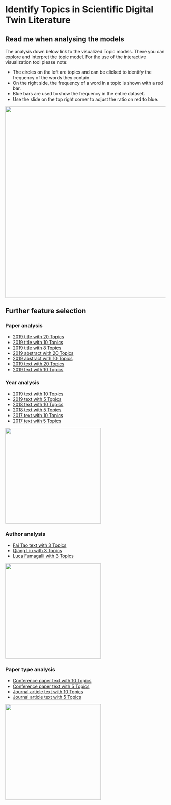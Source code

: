 # Identify Topics in Scientific Digital Twin Literature


## Read me when analysing the models

The analysis down below link to the visualized Topic models. There you can explore and interpret the topic model. For the use of the interactive visualization tool please note:
- The circles on the left are topics and can be clicked to identify the frequency of the words they contain. 
- On the right side, the frequency of a word in a topic is shown with a red bar. 
- Blue bars are used to show the frequency in the entire dataset.
- Use the slide on the top right corner to adjust the ratio on red to blue.


<img src="https://jappes0815.github.io/ML4B/LDAvis_picture.png" width= 600 hight= 325/>

## Further feature selection

### Paper analysis
- [2019 title with 20 Topics](https://jappes0815.github.io/ML4B/topics_title_lda20.html)
- [2019 title with 10 Topics](https://jappes0815.github.io/ML4B/topics_title_lda10.html)
- [2019 title with 8 Topics](https://jappes0815.github.io/ML4B/topics_title_lda08.html)
- [2019 abstract with 20 Topics](https://jappes0815.github.io/ML4B/topics_text_lda20.html)
- [2019 abstract with 10 Topics](https://jappes0815.github.io/ML4B/topics_text_lda10.html)
- [2019 text with 20 Topics](https://jappes0815.github.io/ML4B/topics_abstract_lda20.html)
- [2019 text with 10 Topics](https://jappes0815.github.io/ML4B/topics_abstract_lda10.html)

### Year analysis
- [2019 text with 10 Topics](https://jappes0815.github.io/ML4B/text_2019.html)
- [2019 text with 5 Topics](https://jappes0815.github.io/ML4B/text_2019_5.html)
- [2018 text with 10 Topics](https://jappes0815.github.io/ML4B/text_2018.html)
- [2018 text with 5 Topics](https://jappes0815.github.io/ML4B/text_2018_5.html)
- [2017 text with 10 Topics](https://jappes0815.github.io/ML4B/text_2017.html)
- [2017 text with 5 Topics](https://jappes0815.github.io/ML4B/text_2017_5.html)

<img src="https://jappes0815.github.io/ML4B/Papers_Years.PNG" width= 300 hight= 140/>

### Author analysis
- [Fai Tao text with 3 Topics](https://jappes0815.github.io/ML4B/text_Fei_Tao.html)
- [Qiang Liu with 3 Topics](https://jappes0815.github.io/ML4B/text_Qiang_Liu.html)
- [Luca Fumagalli with 3 Topics](https://jappes0815.github.io/ML4B/text_Luca_Fumagalli.html )

<img src="https://jappes0815.github.io/ML4B/Papers_Authors.PNG" width= 300 hight= 140/>

### Paper type analysis
- [Conference paper text with 10 Topics](https://jappes0815.github.io/ML4B/text_conferencePaper.html)
- [Conference paper text with 5 Topics](https://jappes0815.github.io/ML4B/text_conferencePaper_5.html)
- [Journal article text with 10 Topics](https://jappes0815.github.io/ML4B/text_journalArticle.html)
- [Journal article text with 5 Topics](https://jappes0815.github.io/ML4B/text_journalArticle_5.html)

<img src="https://jappes0815.github.io/ML4B/Papers_Type.PNG" width= 300 hight= 140/>

